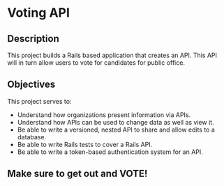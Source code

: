 # Voting API

## Description

This project builds a Rails based application that creates an API. This API will in turn allow users to vote for candidates for public office.

## Objectives

This project serves to:

* Understand how organizations present information via APIs.
* Understand how APIs can be used to change data as well as view it.
* Be able to write a versioned, nested API to share and allow edits to a database.
* Be able to write Rails tests to cover a Rails API.
* Be able to write a token-based authentication system for an API.

## Make sure to get out and VOTE!
